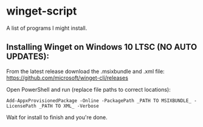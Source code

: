 # winget-script
A list of programs I might install.

## Installing Winget on Windows 10 LTSC (NO AUTO UPDATES):
From the latest release download the .msixbundle and .xml file:
https://github.com/microsoft/winget-cli/releases

Open PowerShell and run (replace file paths to correct locations):

`Add-AppxProvisionedPackage -Online -PackagePath _PATH TO MSIXBUNDLE_ -LicensePath _PATH TO XML_ -Verbose`

Wait for install to finish and you're done.
